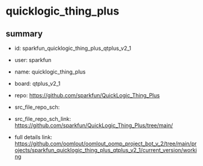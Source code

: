 # quicklogic_thing_plus
 
## summary 
* id: sparkfun_quicklogic_thing_plus_qtplus_v2_1
* user: sparkfun
* name: quicklogic_thing_plus
* board: qtplus_v2_1
* repo: https://github.com/sparkfun/QuickLogic_Thing_Plus



* src_file_repo_sch: 
* src_file_repo_sch_link: https://github.com/sparkfun/QuickLogic_Thing_Plus/tree/main/
* full details link: https://github.com/oomlout/oomlout_oomp_project_bot_v_2/tree/main/projects/sparkfun_quicklogic_thing_plus_qtplus_v2_1/current_version/working  







